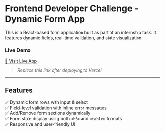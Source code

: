 # Frontend Developer Challenge - Dynamic Form App

This is a React-based form application built as part of an internship task. It features dynamic fields, real-time validation, and state visualization.

###  Live Demo

[🔗 Visit Live App](https://frontend-task-six-pi.vercel.app/)  
> _Replace this link after deploying to Vercel_

---

##  Features

✅ Dynamic form rows with input & select  
✅ Field-level validation with inline error messages  
✅ Add/Remove form sections dynamically  
✅ Form state display using both `<h3>` and `<table>` formats  
✅ Responsive and user-friendly UI
